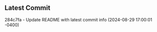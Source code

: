 
## Latest Commit
284c7fa - Update README with latest commit info (2024-08-29 17:00:01 -0400) <Yunxi-Zhou>

